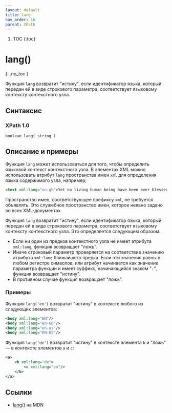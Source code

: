 ```yaml
---
layout: default
title: lang
nav_order: 16
parent: XPath
---
```


<!-- prettier-ignore-start -->
1. TOC
{:toc}

# lang()
{: .no_toc }
<!-- prettier-ignore-end -->

Функция **`lang`** возвратит "истину", если идентификатор языка, который передан ей в виде строкового параметра, соответствует языковому контексту контекстного узла.

## Синтаксис

### XPath 1.0

```
boolean lang( string )
```

## Описание и примеры

Функция `lang` может использоваться для того, чтобы определить языковой контекст контекстного узла. В элементах XML можно использовать атрибут `lang` пространства имен `xml` для определения языка содержимого узла, например;

```xml
<text xml:lang="en-gb">Yet no living human being have been ever blessed with seeing...</text>
```

Пространство имен, соответствующее префиксу `xml`, не требуется объявлять. Это служебное пространство имен, которое неявно задано во всех XML-документах.

Функция `lang` возвратит "истину", если идентификатор языка, который передан ей в виде строкового параметра, соответствует языковому контексту контекстного узла. Это определяется следующим образом.

- Если ни один из предков контекстного узла не имеет атрибута `xml:lang`, функция возвращает "ложь".
- Иначе строковый параметр проверяется на соответствие значению атрибута `xml:lang` ближайшего предка. Если эти значения равны в любом регистре символов, или атрибут начинается как значение параметра функции и имеет суффикс, начинающийся знаком "`-`", функция возвращает "истину".
- В противном случае функция возвращает "ложь".

### Примеры

Функция `lang('en')` возвратит "истину" в контексте любого из следующих элементов:

```xml
<body xml:lang="EN"/>
<body xml:lang="en-GB"/>
<body xml:lang="en-us"/>
<body xml:lang="EN-US"/>
```

Функция `lang('de')` возвратит "истину" в контексте элемента `b` и "ложь" — в контексте элементов `a` и `c`:

```xml
<а>
    <b xml:lang="de">
        <c xml:lang="en"/>
    </b>
</a>
```

## Ссылки

- [lang()](https://developer.mozilla.org/en-US/docs/Web/XPath/Functions/lang) на MDN
